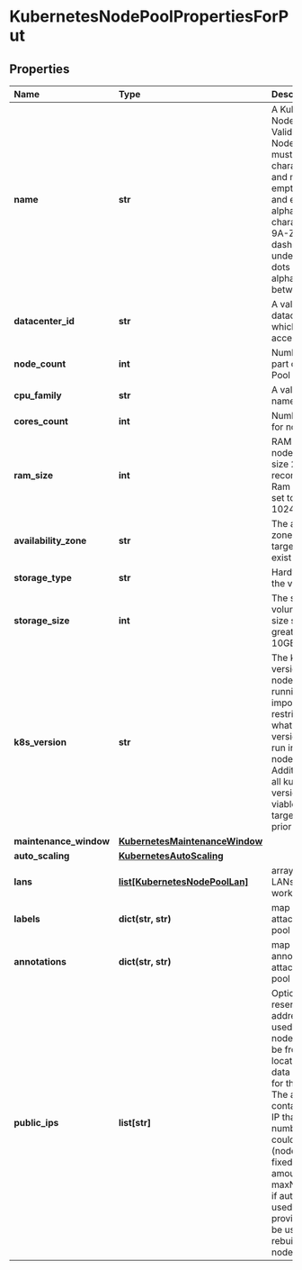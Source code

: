 # KubernetesNodePoolPropertiesForPut

## Properties

| Name | Type | Description | Notes |
| :--- | :--- | :--- | :--- |
| **name** | **str** | A Kubernetes Node Pool Name. Valid Kubernetes Node Pool name must be 63 characters or less and must be empty or begin and end with an alphanumeric character \(\[a-z0-9A-Z\]\) with dashes \(-\), underscores \(\_\), dots \(.\), and alphanumerics between. |  |
| **datacenter\_id** | **str** | A valid uuid of the datacenter on which user has access |  |
| **node\_count** | **int** | Number of nodes part of the Node Pool |  |
| **cpu\_family** | **str** | A valid cpu family name |  |
| **cores\_count** | **int** | Number of cores for node |  |
| **ram\_size** | **int** | RAM size for node, minimum size 2048MB is recommended. Ram size must be set to multiple of 1024MB. |  |
| **availability\_zone** | **str** | The availability zone in which the target VM should exist |  |
| **storage\_type** | **str** | Hardware type of the volume |  |
| **storage\_size** | **int** | The size of the volume in GB. The size should be greater than 10GB. |  |
| **k8s\_version** | **str** | The kubernetes version in which a nodepool is running. This imposes restrictions on what kubernetes versions can be run in a cluster's nodepools. Additionally, not all kubernetes versions are viable upgrade targets for all prior versions. | \[optional\] |
| **maintenance\_window** | [**KubernetesMaintenanceWindow**](kubernetesmaintenancewindow.md) |  | \[optional\] |
| **auto\_scaling** | [**KubernetesAutoScaling**](kubernetesautoscaling.md) |  | \[optional\] |
| **lans** | [**list\[KubernetesNodePoolLan\]**](kubernetesnodepoollan.md) | array of additional LANs attached to worker nodes | \[optional\] |
| **labels** | **dict\(str, str\)** | map of labels attached to node pool | \[optional\] |
| **annotations** | **dict\(str, str\)** | map of annotations attached to node pool | \[optional\] |
| **public\_ips** | **list\[str\]** | Optional array of reserved public IP addresses to be used by the nodes. IPs must be from same location as the data center used for the node pool. The array must contain one extra IP than maximum number of nodes could be. \(nodeCount+1 if fixed node amount or maxNodeCount+1 if auto scaling is used\) The extra provided IP Will be used during rebuilding of nodes. | \[optional\] |

